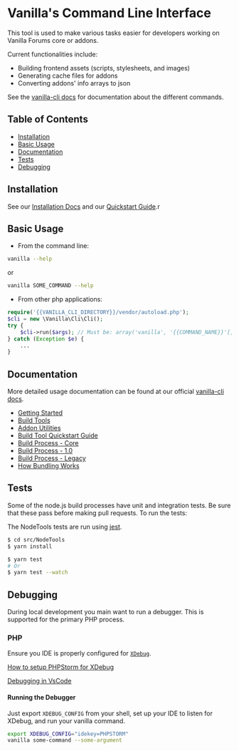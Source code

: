 # Vanilla's Command Line Interface

This tool is used to make various tasks easier for developers working on Vanilla Forums core or addons.

Current functionalities include:

- Building frontend assets (scripts, stylesheets, and images)
- Generating cache files for addons
- Converting addons' info arrays to json

See the [vanilla-cli docs](https://docs.vanillaforums.com/developer/vanilla-cli) for documentation about the different commands.

## Table of Contents

* [Installation](#installation)
* [Basic Usage](#usage)
* [Documentation](#documentation)
* [Tests](#tests)
* [Debugging](#debugging)

## Installation

See our [Installation Docs](https://docs.vanillaforums.com/developer/vanilla-cli/installation/) and our [Quickstart Guide](https://docs.vanillaforums.com/developer/vanilla-cli/build-quickstart/).r

## Basic Usage

- From the command line:
```bash
vanilla --help
```
or
```bash
vanilla SOME_COMMAND --help
```
- From other php applications:
```php
require('{{VANILLA_CLI_DIRECTORY}}/vendor/autoload.php');
$cli = new \Vanilla\Cli\Cli();
try {
    $cli->run($args); // Must be: array('vanilla', '{{COMMAND_NAME}}'[, options...])
} catch (Exception $e) {
    ...
}
```

## Documentation

More detailed usage documentation can be found at our official [vanilla-cli docs](https://docs.vanillaforums.com/developer/vanilla-cli/#usage).

- [Getting Started](https://docs.vanillaforums.com/developer/vanilla-cli/#getting-started)
- [Build Tools](https://docs.vanillaforums.com/developer/vanilla-cli/#build-tools)
- [Addon Utilities](https://docs.vanillaforums.com/developer/vanilla-cli/#addon-utilities)
- [Build Tool Quickstart Guide](https://docs.vanillaforums.com/developer/vanilla-cli/build-quickstart)
- [Build Process - Core](https://docs.vanillaforums.com/developer/vanilla-cli/build-process-core)
- [Build Process - 1.0](https://docs.vanillaforums.com/developer/vanilla-cli/build-process-v1)
- [Build Process - Legacy](https://docs.vanillaforums.com/developer/vanilla-cli/build-process-legacy)
- [How Bundling Works](https://docs.vanillaforums.com/developer/vanilla-cli/bundling-process)

## Tests

Some of the node.js build processes have unit and integration tests. Be sure that these pass before making pull requests. To run the tests:

The NodeTools tests are run using [jest](https://facebook.github.io/jest/).

```bash
$ cd src/NodeTools
$ yarn install

$ yarn test
# Or 
$ yarn test --watch
```

## Debugging
During local development you main want to run a debugger. This is supported for the primary PHP process.

### PHP

Ensure you IDE is properly configured for [`XDebug`](https://xdebug.org/index.php).

[How to setup PHPStorm for XDebug](https://www.jetbrains.com/help/phpstorm/configuring-xdebug.html)

[Debugging in VsCode](https://code.visualstudio.com/Docs/editor/debugging)

#### Running the Debugger

Just export `XDEBUG_CONFIG` from your shell, set up your IDE to listen for XDebug, and run your vanilla command.

```bash
export XDEBUG_CONFIG="idekey=PHPSTORM"
vanilla some-command --some-argument
```
